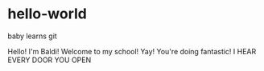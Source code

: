 # hello-world
baby learns git

Hello! I'm Baldi! Welcome to my school!
Yay! You're doing fantastic!
I HEAR EVERY DOOR YOU OPEN
